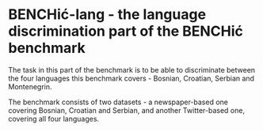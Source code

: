 # BENCHić-lang - the language discrimination part of the BENCHić benchmark

The task in this part of the benchmark is to be able to discriminate between the four languages this benchmark covers - Bosnian, Croatian, Serbian and Montenegrin.

The benchmark consists of two datasets - a newspaper-based one covering Bosnian, Croatian and Serbian, and another Twitter-based one, covering all four languages.
